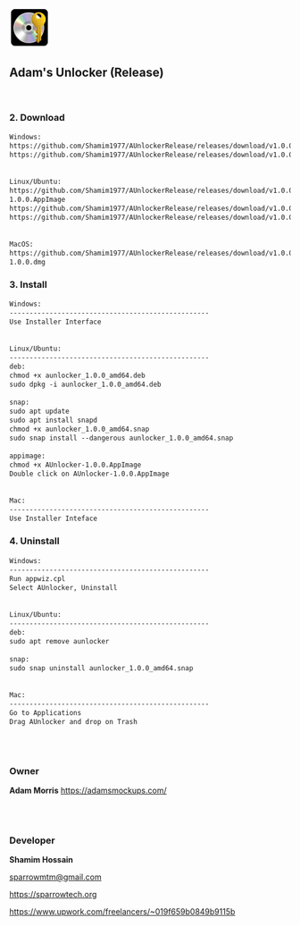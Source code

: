 <img src="appicon.png" alt="Adam's Unlocker" width="72">

## Adam's Unlocker (Release)

<br>


### 2. Download

```
Windows:
https://github.com/Shamim1977/AUnlockerRelease/releases/download/v1.0.0/AUnlocker.1.0.0.msi
https://github.com/Shamim1977/AUnlockerRelease/releases/download/v1.0.0/AUnlocker.Setup.1.0.0.exe


Linux/Ubuntu:
https://github.com/Shamim1977/AUnlockerRelease/releases/download/v1.0.0/AUnlocker-1.0.0.AppImage
https://github.com/Shamim1977/AUnlockerRelease/releases/download/v1.0.0/aunlocker_1.0.0_amd64.deb
https://github.com/Shamim1977/AUnlockerRelease/releases/download/v1.0.0/aunlocker_1.0.0_amd64.snap


MacOS:
https://github.com/Shamim1977/AUnlockerRelease/releases/download/v1.0.0/AUnlocker-1.0.0.dmg

```


### 3. Install

```
Windows:
--------------------------------------------------
Use Installer Interface


Linux/Ubuntu:
--------------------------------------------------
deb:
chmod +x aunlocker_1.0.0_amd64.deb
sudo dpkg -i aunlocker_1.0.0_amd64.deb

snap:
sudo apt update
sudo apt install snapd
chmod +x aunlocker_1.0.0_amd64.snap
sudo snap install --dangerous aunlocker_1.0.0_amd64.snap

appimage:
chmod +x AUnlocker-1.0.0.AppImage
Double click on AUnlocker-1.0.0.AppImage


Mac:
--------------------------------------------------
Use Installer Inteface
```

### 4. Uninstall

```
Windows: 
--------------------------------------------------
Run appwiz.cpl
Select AUnlocker, Uninstall


Linux/Ubuntu:
--------------------------------------------------
deb:
sudo apt remove aunlocker

snap:
sudo snap uninstall aunlocker_1.0.0_amd64.snap


Mac:
--------------------------------------------------
Go to Applications
Drag AUnlocker and drop on Trash
```



<br>
<br>


### Owner
<strong>Adam Morris</strong>
https://adamsmockups.com/


<br>
<br>


### Developer

<strong>Shamim Hossain</strong>

<sparrowmtm@gmail.com>

<https://sparrowtech.org>

<https://www.upwork.com/freelancers/~019f659b0849b9115b>